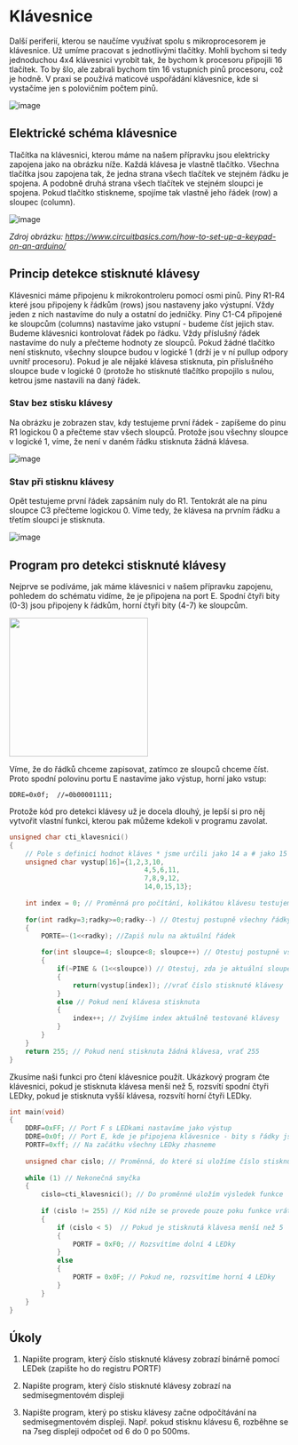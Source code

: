 # Klávesnice

Další periferií, kterou se naučíme využívat spolu s mikroprocesorem je klávesnice. Už umíme pracovat s jednotlivými tlačítky. Mohli bychom si tedy jednoduchou 4x4 klávesnici vyrobit tak, že bychom k procesoru připojili 16 tlačítek. To by šlo, ale zabrali bychom tím 16 vstupních pinů procesoru, což je hodně. V praxi se používá maticové uspořádání klávesnice, kde si vystačíme jen s polovičním počtem pinů.

![image](https://github.com/user-attachments/assets/7f1f2a6a-74f0-4c21-ab8a-52dabbe3db41)

## Elektrické schéma klávesnice
Tlačítka na klávesnici, kterou máme na našem přípravku jsou elektricky zapojena jako na obrázku níže. Každá klávesa je vlastně tlačítko. Všechna tlačítka jsou zapojena tak, že jedna strana všech tlačítek ve stejném řádku je spojena. A podobně druhá strana všech tlačítek ve stejném sloupci je spojena. Pokud tlačítko stiskneme, spojíme tak vlastně jeho řádek (row) a sloupec (column).

![image](https://github.com/user-attachments/assets/0a66df32-db48-4a86-8e6b-3db6a08fab85)

*Zdroj obrázku: https://www.circuitbasics.com/how-to-set-up-a-keypad-on-an-arduino/*

## Princip detekce stisknuté klávesy
Klávesnici máme připojenu k mikrokontroleru pomocí osmi pinů. Piny R1-R4 které jsou připojeny k řádkům (rows) jsou nastaveny jako výstupní. Vždy jeden z nich nastavíme do nuly a ostatní do jedničky. Piny C1-C4 připojené ke sloupcům (columns) nastavíme jako vstupní - budeme číst jejich stav. Budeme klávesnici kontrolovat řádek po řádku. Vždy příslušný řádek nastavíme do nuly a přečteme hodnoty ze sloupců. Pokud žádné tlačítko není stisknuto, všechny sloupce budou v logické 1 (drží je v ní pullup odpory uvnitř procesoru). Pokud je ale nějaké klávesa stisknuta, pin příslušného sloupce bude v logické 0 (protože ho stisknuté tlačítko propojilo s nulou, ketrou jsme nastavili na daný řádek.

### Stav bez stisku klávesy 

Na obrázku je zobrazen stav, kdy testujeme první řádek - zapíšeme do pinu R1 logickou 0 a přečteme stav všech sloupců. Protože jsou všechny sloupce v logické 1, víme, že není v daném řádku stisknuta žádná klávesa.

![image](https://github.com/user-attachments/assets/7c8b29f0-6e94-4dac-a319-7170a987fe7b)


### Stav při stisknu klávesy

Opět testujeme první řádek zapsáním nuly do R1. Tentokrát ale na pinu sloupce C3 přečteme logickou 0. Víme tedy, že klávesa na prvním řádku a třetím sloupci je stisknuta.

![image](https://github.com/user-attachments/assets/a8ab22fb-e91f-460c-a935-10f00090eb9a)


## Program pro detekci stisknuté klávesy

Nejprve se podíváme, jak máme klávesnici v našem přípravku zapojenu, pohledem do schématu vidíme, že je připojena na port E. Spodní čtyři bity (0-3) jsou připojeny k řádkům, horní čtyři bity (4-7) ke sloupcům. 

<img src="https://github.com/user-attachments/assets/0b3bf3f7-2e96-4640-97b6-f54a5a5763b9" width="250"/>

Víme, že do řádků chceme zapisovat, zatímco ze sloupců chceme číst. Proto spodní polovinu portu E nastavíme jako výstup, horní jako vstup:

```DDRE=0x0f;  //=0b00001111; ```


Protože kód pro detekci klávesy už je docela dlouhý, je lepší si pro něj vytvořit vlastní funkci, kterou pak můžeme kdekoli v programu zavolat.

```c
unsigned char cti_klavesnici()
{
	// Pole s definicí hodnot kláves * jsme určili jako 14 a # jako 15
	unsigned char vystup[16]={1,2,3,10, 
                                  4,5,6,11,
                                  7,8,9,12,
                                  14,0,15,13};
							  
	int index = 0; // Proměnná pro počítání, kolikátou klávesu testujeme
	
	for(int radky=3;radky>=0;radky--) // Otestuj postupně všechny řádky
	{
		PORTE=~(1<<radky); //Zapiš nulu na aktuální řádek

		for(int sloupce=4; sloupce<8; sloupce++) // Otestuj postupně všechny sloupce
		{
			if(~PINE & (1<<sloupce)) // Otestuj, zda je aktuální sloupec 0 (klávesa stisknuta)
			{
				return(vystup[index]); //vrať číslo stisknuté klávesy
			}
			else // Pokud není klávesa stisknuta
			{
				index++; // Zvýšíme index aktuálně testované klávesy
			}
		}
	}
	return 255; // Pokud není stisknuta žádná klávesa, vrať 255
}
```

Zkusíme naši funkci pro čtení klávesnice použít. Ukázkový program čte klávesnici, pokud je stisknuta klávesa menší než 5, rozsvítí spodní čtyři LEDky, pokud je stisknuta vyšší klávesa, rozsvítí horní čtyři LEDky.

```c
int main(void)
{
	DDRF=0xFF; // Port F s LEDkami nastavíme jako výstup
	DDRE=0x0f; // Port E, kde je připojena klávesnice - bity s řádky jsou výstupy, bity se sloupci vstupy
	PORTF=0xff; // Na začátku všechny LEDky zhasneme
	
	unsigned char cislo; // Proměnná, do které si uložíme číslo stisknuté klávesy
	
	while (1) // Nekonečná smyčka
	{
		cislo=cti_klavesnici(); // Do proměnné uložím výsledek funkce
		
		if (cislo != 255) // Kód níže se provede pouze poku funkce vrátila něco jiného než 255 (pouze pokud je nějaká klávesa stisknutá)
		{ 
			if (cislo < 5)	// Pokud je stisknutá klávesa menší než 5
			{
				PORTF = 0xF0; // Rozsvítíme dolní 4 LEDky
			}
			else
			{
				PORTF = 0x0F; // Pokud ne, rozsvítíme horní 4 LEDky
			}
		}
	}
}
```

## Úkoly

1. Napište program, který číslo stisknuté klávesy zobrazí binárně pomocí LEDek (zapište ho do registru PORTF)
 
2. Napište program, který číslo stisknuté klávesy zobrazí na sedmisegmentovém displeji

3. Napište program, který po stisku klávesy začne odpočítávání na sedmisegmentovém displeji. Např. pokud stisknu klávesu 6, rozběhne se na 7seg displeji odpočet od 6 do 0 po 500ms.


